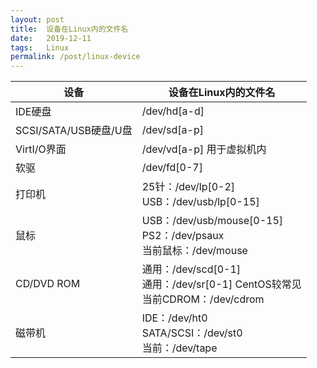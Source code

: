 ```yaml
---
layout: post
title:  设备在Linux内的文件名
date:   2019-12-11
tags:   Linux
permalink: /post/linux-device
---
```


|设备|设备在Linux内的文件名|
|----|-------------------|
|IDE硬盘|/dev/hd[a-d]|
|SCSI/SATA/USB硬盘/U盘|/dev/sd[a-p]|
|VirtI/O界面|/dev/vd[a-p] 用于虚拟机内|
|软驱|/dev/fd[0-7]|
|打印机|25针：/dev/lp[0-2]<br>USB：/dev/usb/lp[0-15]|
|鼠标|USB：/dev/usb/mouse[0-15]<br>PS2：/dev/psaux<br>当前鼠标：/dev/mouse|
|CD/DVD ROM|通用：/dev/scd[0-1]<br>通用：/dev/sr[0-1] CentOS较常见<br>当前CDROM：/dev/cdrom|
|磁带机|IDE：/dev/ht0<br>SATA/SCSI：/dev/st0<br>当前：/dev/tape|

